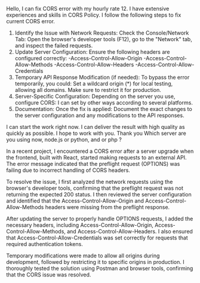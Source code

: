 Hello, I can fix CORS error with my hourly rate 12. I have extensive experiences and skills in CORS Policy. I follow the following steps to fix current CORS error.

1. Identify the Issue with Network Requests:
Check the Console/Network Tab: Open the browser's developer tools (F12), go to the "Network" tab, and inspect the failed requests.
2. Update Server Configuration:
Ensure the following headers are configured correctly:
-Access-Control-Allow-Origin
-Access-Control-Allow-Methods
-Access-Control-Allow-Headers 
-Access-Control-Allow-Credentials
3. Temporary API Response Modification (if needed):
To bypass the error temporarily, you could:
Set a wildcard origin (*) for local testing, allowing all domains. Make sure to restrict it for production.
4. Server-Specific Configuration:
Depending on the server you use, configure CORS:
I can set by other ways according to several platforms.
5. Documentation:
Once the fix is applied:
Document the exact changes to the server configuration and any modifications to the API responses.

I can start the work right now. I can deliver the result with high quality as quickly as possible. I hope to work with you.
Thank you
Which server are you using now, node.js or python, and or php ?


In a recent project, I encountered a CORS error after a server upgrade when the frontend, built with React, started making requests to an external API. The error message indicated that the preflight request (OPTIONS) was failing due to incorrect handling of CORS headers.

To resolve the issue, I first analyzed the network requests using the browser's developer tools, confirming that the preflight request was not returning the expected 200 status. I then reviewed the server configuration and identified that the Access-Control-Allow-Origin and Access-Control-Allow-Methods headers were missing from the preflight response.

After updating the server to properly handle OPTIONS requests, I added the necessary headers, including Access-Control-Allow-Origin, Access-Control-Allow-Methods, and Access-Control-Allow-Headers. I also ensured that Access-Control-Allow-Credentials was set correctly for requests that required authentication tokens.

Temporary modifications were made to allow all origins during development, followed by restricting it to specific origins in production. I thoroughly tested the solution using Postman and browser tools, confirming that the CORS issue was resolved.